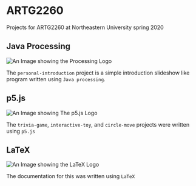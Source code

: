 # ARTG2260
Projects for ARTG2260 at Northeastern University spring 2020

## Java Processing
![An Image showing the Processing Logo](https://upload.wikimedia.org/wikipedia/commons/thumb/2/2e/Processing_3_logo.png/240px-Processing_3_logo.png)
  
The `personal-introduction` project is a simple introduction slideshow like program written using `Java processing`.

## p5.js
![An Image showing The p5.js Logo](https://p5js.org/assets/img/p5js.svg)
  
The `trivia-game`, `interactive-toy`, and `circle-move` projects were written using `p5.js`

## LaTeX
![An Image showing the LaTeX Logo](https://upload.wikimedia.org/wikipedia/commons/thumb/9/92/LaTeX_logo.svg/320px-LaTeX_logo.svg.png)
  
The documentation for this was written using `LaTeX`
